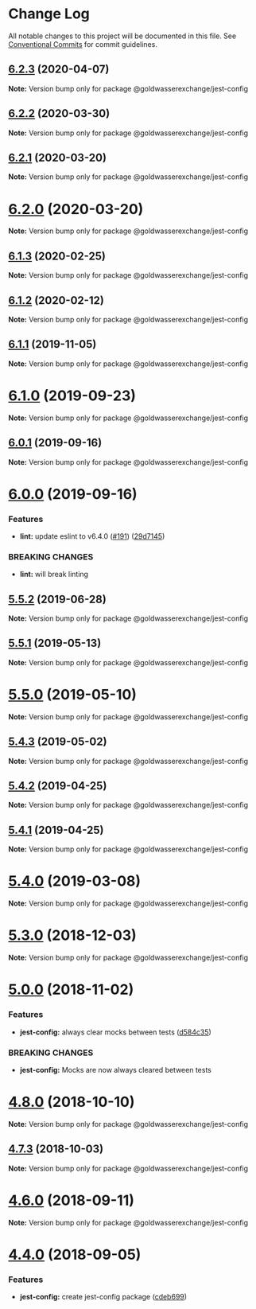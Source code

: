 # Change Log

All notable changes to this project will be documented in this file.
See [Conventional Commits](https://conventionalcommits.org) for commit guidelines.

## [6.2.3](https://github.com/goldwasserexchange/public/compare/v6.2.2...v6.2.3) (2020-04-07)

**Note:** Version bump only for package @goldwasserexchange/jest-config





## [6.2.2](https://github.com/goldwasserexchange/public/compare/v6.2.1...v6.2.2) (2020-03-30)

**Note:** Version bump only for package @goldwasserexchange/jest-config





## [6.2.1](https://github.com/goldwasserexchange/public/compare/v6.2.0...v6.2.1) (2020-03-20)

**Note:** Version bump only for package @goldwasserexchange/jest-config





# [6.2.0](https://github.com/goldwasserexchange/public/compare/v6.1.3...v6.2.0) (2020-03-20)

**Note:** Version bump only for package @goldwasserexchange/jest-config





## [6.1.3](https://github.com/goldwasserexchange/public/compare/v6.1.2...v6.1.3) (2020-02-25)

**Note:** Version bump only for package @goldwasserexchange/jest-config





## [6.1.2](https://github.com/goldwasserexchange/public/compare/v6.1.1...v6.1.2) (2020-02-12)

**Note:** Version bump only for package @goldwasserexchange/jest-config





## [6.1.1](https://github.com/goldwasserexchange/public/compare/v6.1.0...v6.1.1) (2019-11-05)

**Note:** Version bump only for package @goldwasserexchange/jest-config





# [6.1.0](https://github.com/goldwasserexchange/public/compare/v6.0.1...v6.1.0) (2019-09-23)

**Note:** Version bump only for package @goldwasserexchange/jest-config





## [6.0.1](https://github.com/goldwasserexchange/public/compare/v6.0.0...v6.0.1) (2019-09-16)

**Note:** Version bump only for package @goldwasserexchange/jest-config





# [6.0.0](https://github.com/goldwasserexchange/public/compare/v5.5.3...v6.0.0) (2019-09-16)


### Features

* **lint:** update eslint to v6.4.0 ([#191](https://github.com/goldwasserexchange/public/issues/191)) ([29d7145](https://github.com/goldwasserexchange/public/commit/29d7145))


### BREAKING CHANGES

* **lint:** will break linting





## [5.5.2](https://github.com/goldwasserexchange/public/compare/v5.5.1...v5.5.2) (2019-06-28)

**Note:** Version bump only for package @goldwasserexchange/jest-config





## [5.5.1](https://github.com/goldwasserexchange/public/compare/v5.5.0...v5.5.1) (2019-05-13)

**Note:** Version bump only for package @goldwasserexchange/jest-config





# [5.5.0](https://github.com/goldwasserexchange/public/compare/v5.4.4...v5.5.0) (2019-05-10)

**Note:** Version bump only for package @goldwasserexchange/jest-config





## [5.4.3](https://github.com/goldwasserexchange/public/compare/v5.4.2...v5.4.3) (2019-05-02)

**Note:** Version bump only for package @goldwasserexchange/jest-config





## [5.4.2](https://github.com/goldwasserexchange/public/compare/v5.4.1...v5.4.2) (2019-04-25)

**Note:** Version bump only for package @goldwasserexchange/jest-config





## [5.4.1](https://github.com/goldwasserexchange/public/compare/v5.4.0...v5.4.1) (2019-04-25)

**Note:** Version bump only for package @goldwasserexchange/jest-config





# [5.4.0](https://github.com/goldwasserexchange/public/compare/v5.3.0...v5.4.0) (2019-03-08)

**Note:** Version bump only for package @goldwasserexchange/jest-config





# [5.3.0](https://github.com/goldwasserexchange/public/compare/v5.2.2...v5.3.0) (2018-12-03)

**Note:** Version bump only for package @goldwasserexchange/jest-config





# [5.0.0](https://github.com/goldwasserexchange/public/compare/v4.12.1...v5.0.0) (2018-11-02)


### Features

* **jest-config:** always clear mocks between tests ([d584c35](https://github.com/goldwasserexchange/public/commit/d584c35))


### BREAKING CHANGES

* **jest-config:** Mocks are now always cleared between tests





<a name="4.8.0"></a>
# [4.8.0](https://github.com/goldwasserexchange/public/compare/v4.7.3...v4.8.0) (2018-10-10)

**Note:** Version bump only for package @goldwasserexchange/jest-config





<a name="4.7.3"></a>
## [4.7.3](https://github.com/goldwasserexchange/public/tree/master/packages/test/jest-config/compare/v4.7.2...v4.7.3) (2018-10-03)

**Note:** Version bump only for package @goldwasserexchange/jest-config





<a name="4.6.0"></a>
# [4.6.0](https://github.com/goldwasserexchange/public/tree/master/packages/test/jest-config/compare/v4.5.0...v4.6.0) (2018-09-11)




**Note:** Version bump only for package @goldwasserexchange/jest-config

<a name="4.4.0"></a>
# [4.4.0](https://github.com/goldwasserexchange/public/tree/master/packages/test/jest-config/compare/v4.3.1...v4.4.0) (2018-09-05)


### Features

* **jest-config:** create jest-config package ([cdeb699](https://github.com/goldwasserexchange/public/tree/master/packages/test/jest-config/commit/cdeb699))

